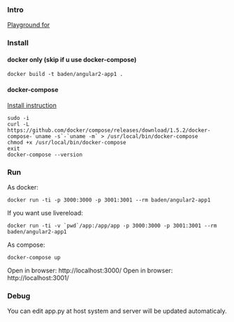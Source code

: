 ### Intro

[Playground for](http://blog.docker.com/2015/02/announcing-docker-compose/)

### Install

#### docker only (skip if u use docker-compose)

```
docker build -t baden/angular2-app1 .
```

#### docker-compose

[Install instruction](https://docs.docker.com/compose/install/)

```
sudo -i
curl -L https://github.com/docker/compose/releases/download/1.5.2/docker-compose-`uname -s`-`uname -m` > /usr/local/bin/docker-compose
chmod +x /usr/local/bin/docker-compose
exit
docker-compose --version
```

### Run

As docker:

```
docker run -ti -p 3000:3000 -p 3001:3001 --rm baden/angular2-app1
```

If you want use livereload:

```
docker run -ti -v `pwd`/app:/app/app -p 3000:3000 -p 3001:3001 --rm baden/angular2-app1
```


As compose:

```
docker-compose up
```

Open in browser: http://localhost:3000/
Open in browser: http://localhost:3001/

### Debug

You can edit app.py at host system and server will be updated automaticaly.

